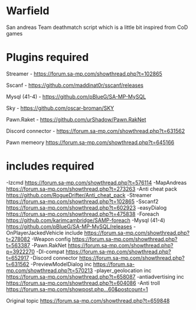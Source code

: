 # Warfield

San andreas Team deathmatch script which is a little bit inspired from CoD games

# Plugins required

Streamer - https://forum.sa-mp.com/showthread.php?t=102865

Sscanf - https://github.com/maddinat0r/sscanf/releases

Mysql (41-4) - https://github.com/pBlueG/SA-MP-MySQL

Sky - https://github.com/oscar-broman/SKY

Pawn.Raket - https://github.com/urShadow/Pawn.RakNet

Discord connector - https://forum.sa-mp.com/showthread.php?t=631562

Pawn memeory https://forum.sa-mp.com/showthread.php?t=645166


# includes required

-Izcmd https://forum.sa-mp.com/showthread.php?t=576114
-MapAndreas https://forum.sa-mp.com/showthread.php?t=273263
-Anti cheat pack https://github.com/RogueDrifter/Anti_cheat_pack
-Streamer https://forum.sa-mp.com/showthread.php?t=102865
-Sscanf2 https://forum.sa-mp.com/showthread.php?t=602923
-easyDialog https://forum.sa-mp.com/showthread.php?t=475838
-Foreach https://github.com/karimcambridge/SAMP-foreach
-Mysql (41-4) https://github.com/pBlueG/SA-MP-MySQL/releases
-OnPlayerJackedVehicle include https://forum.sa-mp.com/showthread.php?t=278082
-Weapon config https://forum.sa-mp.com/showthread.php?t=563387
-Pawn.RakNet https://forum.sa-mp.com/showthread.php?p=3922270
-Dl-compat https://forum.sa-mp.com/showthread.php?t=652917
-Discord connector https://forum.sa-mp.com/showthread.php?t=631562
-PreviewModelDialog inc https://forum.sa-mp.com/showthread.php?t=570213
-player_geolocation inc https://forum.sa-mp.com/showthread.php?t=658087
-antiadvertising inc https://forum.sa-mp.com/showthread.php?t=604086
-Anti troll https://forum.sa-mp.com/showpost.php...60&postcount=1





Original topic https://forum.sa-mp.com/showthread.php?t=659848
